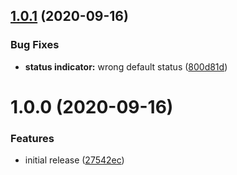 ## [1.0.1](https://github.com/metroline/metroline-ui/compare/v1.0.0...v1.0.1) (2020-09-16)


### Bug Fixes

* **status indicator:** wrong default status ([800d81d](https://github.com/metroline/metroline-ui/commit/800d81d147d6dee8b6a981571cc0ab6b3e9c43f0))

# 1.0.0 (2020-09-16)


### Features

* initial release ([27542ec](https://github.com/metroline/metroline-ui/commit/27542ec2f91007cc31a893886907ec6a584ca5ea))
